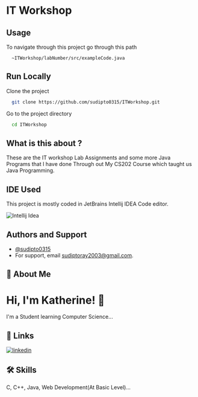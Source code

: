 
# IT Workshop



## Usage

To navigate through this project go through this path

```path
  ~ITWorkshop/labNumber/src/exampleCode.java
```


## Run Locally

Clone the project

```bash
  git clone https://github.com/sudipto0315/ITWorkshop.git
```

Go to the project directory

```bash
  cd ITWorkshop
```




## What is this about ?

These are the IT workshop Lab Assignments and some more Java Programs that I have done Through out My CS202 Course which taught us Java Programming.


## IDE Used

This project is mostly coded in JetBrains Intellij IDEA Code editor.

![Intellij Idea](https://i0.wp.com/www.beabetterdev.com/wp-content/uploads/2021/01/intellij-519-d4ff21c469.png?w=519&ssl=1)
## Authors and Support

- [@sudipto0315](https://www.github.com/sudipto0315)
- For support, email sudiptoray2003@gmail.com.



## 🚀 About Me


# Hi, I'm Katherine! 👋

I'm a Student learning Computer Science...


## 🔗 Links
[![linkedin](https://img.shields.io/badge/linkedin-0A66C2?style=for-the-badge&logo=linkedin&logoColor=white)](https://www.linkedin.com/in/sudipto-ray-11345825a)


## 🛠 Skills
C, C++, Java, Web Development(At Basic Level)...

